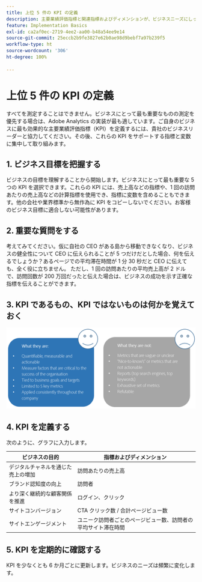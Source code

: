 ```yaml
---
title: 上位 5 件の KPI の定義
description: 主要業績評価指標と関連指標およびディメンションが、ビジネスニーズにしっかりと沿っていることを確認します。
feature: Implementation Basics
exl-id: ca2af0ec-2719-4ee2-aa00-b48a54ee9e14
source-git-commit: 25eccb2b9fe3827e62b0ae98d9bebf7a97b239f5
workflow-type: ht
source-wordcount: '306'
ht-degree: 100%

---
```


# 上位 5 件の KPI の定義

すべてを測定することはできません。ビジネスにとって最も重要なものの測定を優先する場合は、Adobe Analytics の実装が最も適しています。ご自身のビジネスに最も効果的な主要業績評価指標（KPI）を定義するには、貴社のビジネスリーダーと協力してください。その後、これらの KPI をサポートする指標と変数に集中して取り組みます。

## 1. ビジネス目標を把握する

ビジネスの目標を理解することから開始します。ビジネスにとって最も重要な 5 つの KPI を選択できます。これらの KPI には、売上高などの指標や、1 回の訪問あたりの売上高などの計算指標を使用でき、指標に変数を含めることもできます。他の会社や業界標準から無作為に KPI をコピーしないでください。お客様のビジネス目標に適合しない可能性があります。

## 2. 重要な質問をする

考えてみてください。仮に自社の CEO がある島から移動できなくなり、ビジネスの健全性について CEO に伝えられることが 5 つだけだとした場合、何を伝えるでしょうか？あるページでの平均滞在時間が 1 分 30 秒だと CEO に伝えても、全く役に立ちません。 ただし、1 回の訪問あたりの平均売上高が 2 ドルで、訪問回数が 200 万回だったと伝えた場合は、ビジネスの成功を示す正確な指標を伝えることができます。

## 3. KPI であるもの、KPI ではないものは何かを覚えておく

![](assets/kpis.png)

## 4. KPI を定義する

次のように、グラフに入力します。

| ビジネスの目的 | 指標およびディメンション |
| --- | --- |
| デジタルチャネルを通じた売上の増加 | 訪問あたりの売上高 |
| ブランド認知度の向上 | 訪問者 |
| より深く継続的な顧客関係を推進 | ログイン、クリック |
| サイトコンバージョン | CTA クリック数 / 合計ページビュー数 |
| サイトエンゲージメント | ユニーク訪問者ごとのページビュー数、訪問者の平均サイト滞在時間 |

## 5. KPI を定期的に確認する

KPI を少なくとも 6 か月ごとに更新します。ビジネスのニーズは頻繁に変化します。
